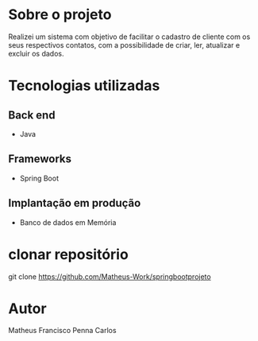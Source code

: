 # Sobre o projeto
Realizei um sistema com objetivo de facilitar
o cadastro de cliente com os seus respectivos contatos, 
com a possibilidade de criar, ler, atualizar e excluir os dados.

# Tecnologias utilizadas
## Back end
- Java

## Frameworks
- Spring Boot

## Implantação em produção
- Banco de dados em Memória


# clonar repositório
git clone https://github.com/Matheus-Work/springbootprojeto


# Autor

Matheus Francisco Penna Carlos

